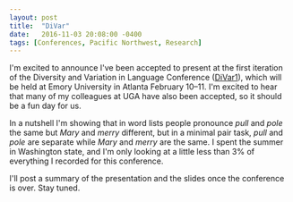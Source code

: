 ```yaml
---
layout: post
title:  "DiVar"
date:   2016-11-03 20:08:00 -0400
tags: [Conferences, Pacific Northwest, Research]
---
```


I'm excited to announce I've been accepted to present at the first iteration of the Diversity and Variation in Language Conference ([DiVar1](http://linguistics.emory.edu/home/conferences/divar1/index.html)), which will be held at Emory University in Atlanta February 10–11. I'm excited to hear that many of my colleagues at UGA have also been accepted, so it should be a fun day for us. 

In a nutshell I'm showing that in word lists people pronounce *pull* and *pole* the same but *Mary* and *merry* different, but in a minimal pair task, *pull* and *pole* are separate while *Mary* and *merry* are the same. I spent the summer in Washington state, and I'm only looking at a little less than 3% of everything I recorded for this conference. 

I'll post a summary of the presentation and the slides once the conference is over. Stay tuned.

